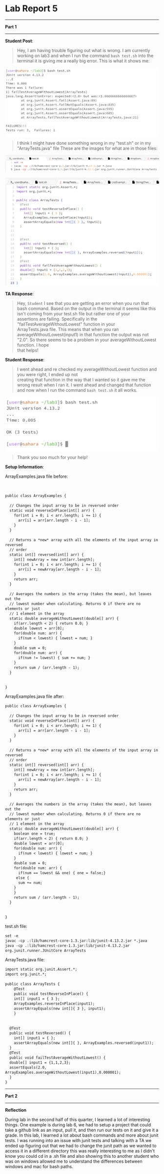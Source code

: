 # Lab Report 5

---

**Part 1**

---

**Student Post**:
   
   > Hey, I am having trouble figuring out what is wrong. I am currently working on lab3 and when I run
   > the command `bash test.sh` into the terminal it is giving me a really big error. This is what it shows me:
   
   ![Image](Lab5_Pic1.png)
   
   > I think I might have done something wrong in my "test.sh" or in my "ArrayTests.java" file
   > These are the images for what are in those files:

   ![Image](Lab5_Pic2.png)

   ![Image](Lab5_Pic3.png)

**TA Response**:

  > Hey, `Student` I see that you are getting an error when you run that bash command. Based on the output
  > in the terminal it seems like this isn't coming from your test.sh file but rather one of your   
  > assertions are failing. Specifically in the "failTestAverageWithoutLowest" function in your       
  > ArrayTests.java file. This means that when you ran averageWithoutLowest(input1) in that function the
  > output was not "2.0". So there seems to be a problem in your averageWithoutLowest function. I hope   
  > that helps!    

**Student Response**:

  > I went ahead and re checked my averageWithoutLowest function and you were right, I ended up not   
  > creating that function in the way that I wanted so it gave me the wrong result when I ran it.
  > I went ahead and changed that function and now when I run the command `bash test.sh` it all works.

  ![Image](Lab5_Pic4.png)

  > Thank you soo much for your help!

**Setup Information**:

ArrayExamples.java file before:

~~~


public class ArrayExamples {

  // Changes the input array to be in reversed order
  static void reverseInPlace(int[] arr) {
    for(int i = 0; i < arr.length; i += 1) {
      arr[i] = arr[arr.length - i - 1];
    }
  }

  // Returns a *new* array with all the elements of the input array in reversed
  // order
  static int[] reversed(int[] arr) {
    int[] newArray = new int[arr.length];
    for(int i = 0; i < arr.length; i += 1) {
      arr[i] = newArray[arr.length - i - 1];
    }
    return arr;
  }

  // Averages the numbers in the array (takes the mean), but leaves out the
  // lowest number when calculating. Returns 0 if there are no elements or just
  // 1 element in the array
  static double averageWithoutLowest(double[] arr) {
    if(arr.length < 2) { return 0.0; }
    double lowest = arr[0];
    for(double num: arr) {
      if(num < lowest) { lowest = num; }
    }
    double sum = 0;
    for(double num: arr) {
      if(num != lowest) { sum += num; }
    }
    return sum / (arr.length - 1);
  }


}

~~~

ArrayExamples.java file after:

~~~
public class ArrayExamples {

  // Changes the input array to be in reversed order
  static void reverseInPlace(int[] arr) {
    for(int i = 0; i < arr.length; i += 1) {
      arr[i] = arr[arr.length - i - 1];
    }
  }

  // Returns a *new* array with all the elements of the input array in reversed
  // order
  static int[] reversed(int[] arr) {
    int[] newArray = new int[arr.length];
    for(int i = 0; i < arr.length; i += 1) {
      arr[i] = newArray[arr.length - i - 1];
    }
    return arr;
  }

  // Averages the numbers in the array (takes the mean), but leaves out the
  // lowest number when calculating. Returns 0 if there are no elements or just
  // 1 element in the array
  static double averageWithoutLowest(double[] arr) {
    boolean one = true;
    if(arr.length < 2) { return 0.0; }
    double lowest = arr[0];
    for(double num: arr) {
      if(num < lowest) { lowest = num; }
    }
    double sum = 0;
    for(double num: arr) {
      if(num == lowest && one) { one = false;}
     else {
      sum += num;
    }
    }
    return sum / (arr.length - 1);
  }


}
~~~

test.sh file:

~~~
set -e
javac -cp .:lib/hamcrest-core-1.3.jar:lib/junit-4.13.2.jar *.java
java -cp .:lib/hamcrest-core-1.3.jar:lib/junit-4.13.2.jar org.junit.runner.JUnitCore ArrayTests
~~~

ArrayTests.java file:

~~~
import static org.junit.Assert.*;
import org.junit.*;

public class ArrayTests {
	@Test 
	public void testReverseInPlace() {
    int[] input1 = { 3 };
    ArrayExamples.reverseInPlace(input1);
    assertArrayEquals(new int[]{ 3 }, input1);
	}


  @Test
  public void testReversed() {
    int[] input1 = { };
    assertArrayEquals(new int[]{ }, ArrayExamples.reversed(input1));
  }
  @Test
  public void failTestAverageWithoutLowest() {
  double[] input1 = {1,1,2,3};
  assertEquals(2.0, ArrayExamples.averageWithoutLowest(input1),0.000001);
  }
}
~~~

---

**Part 2**

---

**Reflection**

During lab in the second half of this quarter, I learned a lot of interesting things. One example is during lab 6, we had to setup 
a project that could take a github link as an input, pull it, and then run our tests on it and give it a grade. In this lab, I learned a lot about bash commands and more about
junit tests. I was running into an issue with junit tests and talking with a TA we ended up figuring out that we had to change the junit path as we wanted to access it
in a different directory this was really interesting to me as I didn't know you could cd in a .sh file and also showing this to another student who was on windows allowed
me to understand the differences between windows and mac for bash paths.
